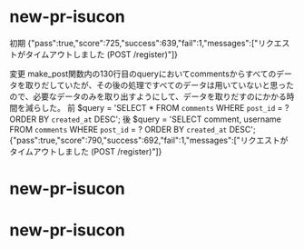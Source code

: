 # new-pr-isucon
初期
{"pass":true,"score":725,"success":639,"fail":1,"messages":["リクエストがタイムアウトしました (POST /register)"]}

変更
make_post関数内の130行目のqueryにおいてcommentsからすべてのデータを取りだしていたが、その後の処理ですべてのデータは用いていないと思ったので、必要なデータのみを取り出すようにして、データを取りだすのにかかる時間を減らした。
前
$query = 'SELECT * FROM `comments` WHERE `post_id` = ? ORDER BY `created_at` DESC';
後
$query = 'SELECT comment, username FROM `comments` WHERE `post_id` = ? ORDER BY `created_at` DESC';
{"pass":true,"score":790,"success":692,"fail":1,"messages":["リクエストがタイムアウトしました (POST /register)"]}       

# new-pr-isucon
# new-pr-isucon
